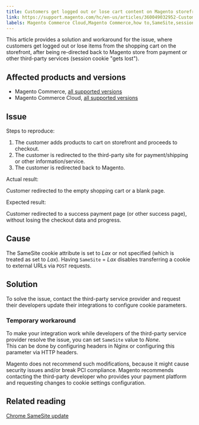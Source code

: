 ```yaml
---
title: Customers get logged out or lose cart content on Magento storefront
link: https://support.magento.com/hc/en-us/articles/360049032952-Customers-get-logged-out-or-lose-cart-content-on-Magento-storefront
labels: Magento Commerce Cloud,Magento Commerce,how to,SameSite,session,cookies,cart,logged out
---
```


<p>This article provides a solution and workaround for the issue, where customers get logged out or lose items from the shopping cart on the storefront, after being re-directed back to Magento store from payment or other third-party services (session cookie "gets lost").</p>
<h2>Affected products and versions</h2>
<ul>
<li>Magento Commerce, <a href="https://magento.com/sites/default/files/magento-software-lifecycle-policy.pdf">all supported versions</a>
</li>
<li>Magento Commerce Cloud, <a href="https://magento.com/sites/default/files/magento-software-lifecycle-policy.pdf">all supported versions</a>
</li>
</ul>
<h2>Issue</h2>
<p>Steps to reproduce:</p>
<ol>
<li>The customer adds products to cart on storefront and proceeds to checkout. </li>
<li>The customer is redirected to the third-party site for payment/shipping or other information/service.</li>
<li>The customer is redirected back to Magento.</li>
</ol>
<p>Actual result: </p>
<p>Customer redirected to the empty shopping cart or a blank page. </p>
<p>Expected result:</p>
<p>Customer redirected to a success payment page (or other success page), without losing the checkout data and progress. </p>
<h2>Cause</h2>
<p>The SameSite cookie attribute is set to <em>Lax</em> or not specified (which is treated as set to <em>Lax</em>). Having <code>SameSite</code> = <em>Lax</em> disables transferring a cookie to external URLs via <code>POST</code> requests.</p>
<h2>Solution</h2>
<p>To solve the issue, contact the third-party service provider and request their developers update their integrations to configure cookie parameters.</p>
<h3>Temporary workaround</h3>
<p>To make your integration work while developers of the third-party service provider resolve the issue, you can set <code>SameSite</code> value to <em>None</em>. <br/>This can be done by configuring headers in Nginx or configuring this parameter via HTTP headers. </p>
<p class="warning">Magento does not recommend such modifications, because it might cause security issues and/or break PCI compliance. Magento recommends contacting the third-party developer who provides your payment platform and requesting changes to cookie settings configuration.</p>
<h2>Related reading</h2>
<p><a href="https://www.chromestatus.com/feature/5088147346030592">Chrome SameSite update</a></p>